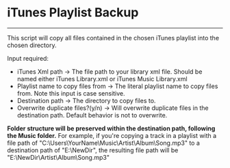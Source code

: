 # iTunes Playlist Backup
------------------------
This script will copy all files contained in the chosen iTunes playlist into the chosen directory.

Input required:
* iTunes Xml path -> The file path to your library xml file. Should be named either iTunes Library.xml or iTunes Music
 Library.xml
* Playlist name to copy files from -> The literal playlist name to copy files from. Note this input is case sensitive.
* Destination path -> The directory to copy files to.
* Overwrite duplicate files?(y/n) -> Will overwrite duplicate files in the destination path. Default behavior is not to
 overwrite.

__Folder structure will be preserved within the destination path, following the Music folder.__
For example, if you're copying a track in a playlist with a file path of "C:\Users\YourName\Music\Artist\Album\Song.mp3"
 to a destination path of "E:\NewDir", the resulting file path will be "E:\NewDir\Artist\Album\Song.mp3"